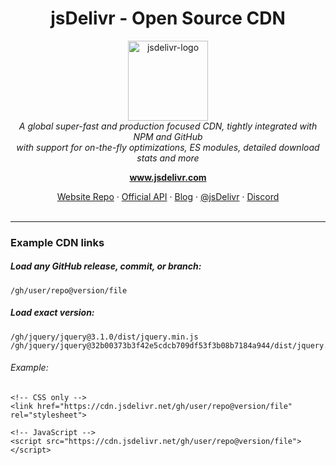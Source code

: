 <h1 align="center">jsDelivr - Open Source CDN</h1>
<p align="center">
  <img src="https://www.jsdelivr.com/img/icon_256x256.png" alt="jsdelivr-logo" width="128px" height="128px"/>
  <br>
  <i>A global super-fast and production focused CDN, tightly integrated with NPM and GitHub
    <br> with support for on-the-fly optimizations, ES modules, detailed download stats and more</i>
  <br>
</p>
<p align="center">
  <a href="https://www.jsdelivr.com"><strong>www.jsdelivr.com</strong></a>
  <br>
</p>
<p align="center">
  <a href="https://github.com/jsdelivr/www.jsdelivr.com">Website Repo</a>
  ·
  <a href="https://github.com/jsdelivr/data.jsdelivr.com">Official API</a>
  ·
  <a href="https://www.jsdelivr.com/blog/">Blog</a>
  ·
  <a href="https://twitter.com/jsdelivr">@jsDelivr</a>
  ·
  <a href="https://www.jsdelivr.com/discord">Discord</a>
  <br>
  <br>
</p>
<hr>

### Example CDN links

##### Load any GitHub release, commit, or branch:
```
/gh/user/repo@version/file
```

##### Load exact version:
```
/gh/jquery/jquery@3.1.0/dist/jquery.min.js
/gh/jquery/jquery@32b00373b3f42e5cdcb709df53f3b08b7184a944/dist/jquery.min.js
```
###### Example:
```
<!-- CSS only -->
<link href="https://cdn.jsdelivr.net/gh/user/repo@version/file" rel="stylesheet">

<!-- JavaScript -->
<script src="https://cdn.jsdelivr.net/gh/user/repo@version/file"></script>
```
